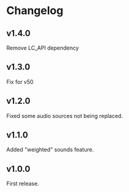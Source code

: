 # Changelog

## v1.4.0

Remove LC_API dependency

## v1.3.0

Fix for v50

## v1.2.0

Fixed some audio sources not being replaced.

## v1.1.0

Added "weighted" sounds feature.

## v1.0.0

First release.
